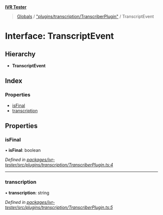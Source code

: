 **[IVR Tester](../README.md)**

> [Globals](../README.md) / ["plugins/transcription/TranscriberPlugin"](../modules/_plugins_transcription_transcriberplugin_.md) / TranscriptEvent

# Interface: TranscriptEvent

## Hierarchy

* **TranscriptEvent**

## Index

### Properties

* [isFinal](_plugins_transcription_transcriberplugin_.transcriptevent.md#isfinal)
* [transcription](_plugins_transcription_transcriberplugin_.transcriptevent.md#transcription)

## Properties

### isFinal

•  **isFinal**: boolean

*Defined in [packages/ivr-tester/src/plugins/transcription/TranscriberPlugin.ts:4](https://github.com/SketchingDev/ivr-tester/blob/1691bd9/packages/ivr-tester/src/plugins/transcription/TranscriberPlugin.ts#L4)*

___

### transcription

•  **transcription**: string

*Defined in [packages/ivr-tester/src/plugins/transcription/TranscriberPlugin.ts:5](https://github.com/SketchingDev/ivr-tester/blob/1691bd9/packages/ivr-tester/src/plugins/transcription/TranscriberPlugin.ts#L5)*
